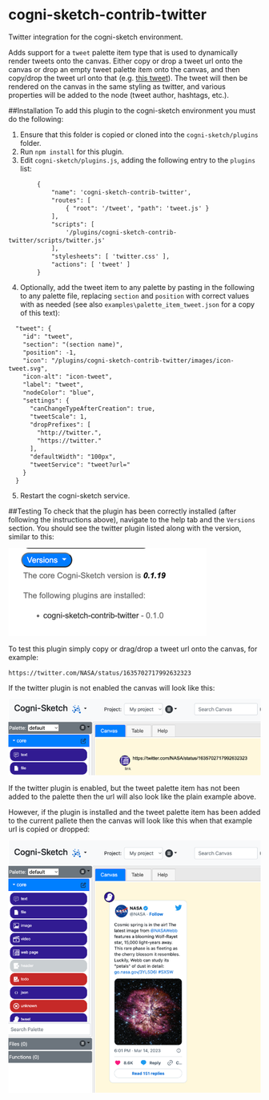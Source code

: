 # cogni-sketch-contrib-twitter
Twitter integration for the cogni-sketch environment.

Adds support for a `tweet` palette item type that is used to dynamically render tweets onto
the canvas.  Either copy or drop a tweet url onto the canvas or drop an empty tweet palette
item onto the canvas, and then copy/drop the tweet url onto that
(e.g. [this tweet](https://twitter.com/NASA/status/1635702717992632323)). The tweet will then be rendered on the canvas in the same styling as twitter,
and various properties will be added to the node (tweet author, hashtags, etc.).

##Installation
To add this plugin to the cogni-sketch environment you must do the following:
1. Ensure that this folder is copied or cloned into the `cogni-sketch/plugins` folder.
2. Run `npm install` for this plugin.
3. Edit `cogni-sketch/plugins.js`, adding the following entry to the `plugins` list:
```
        {
            "name": 'cogni-sketch-contrib-twitter',
            "routes": [
                { "root": '/tweet', "path": 'tweet.js' }
            ],
            "scripts": [
                '/plugins/cogni-sketch-contrib-twitter/scripts/twitter.js'
            ],
            "stylesheets": [ 'twitter.css' ],
            "actions": [ 'tweet' ]
        }
```   
4. Optionally, add the tweet item to any palette by pasting in the following to any palette
   file, replacing `section` and `position` with correct values with as needed (see also
   `examples\palette_item_tweet.json` for a copy of this text):
```
  "tweet": {
    "id": "tweet",
    "section": "(section name)",
    "position": -1,
    "icon": "/plugins/cogni-sketch-contrib-twitter/images/icon-tweet.svg",
    "icon-alt": "icon-tweet",
    "label": "tweet",
    "nodeColor": "blue",
    "settings": {
      "canChangeTypeAfterCreation": true,
      "tweetScale": 1,
      "dropPrefixes": [
        "http://twitter.",
        "https://twitter."
      ],
      "defaultWidth": "100px",
      "tweetService": "tweet?url="
    }
  }
```
5. Restart the cogni-sketch service.

##Testing
To check that the plugin has been correctly installed (after following the instructions above),
navigate to the help tab and the `Versions` section.  You should see the
twitter plugin listed along with the version, similar to this:

![./doc_images/help_versions.png](./doc_images/help_versions.png)

To test this plugin simply copy or drag/drop a tweet url onto the canvas, for example:

```
https://twitter.com/NASA/status/1635702717992632323
```

If the twitter plugin is not enabled the canvas will look like this:

![./doc_images/plugin_not_installed.png](./doc_images/plugin_not_installed.png)

If the twitter plugin is enabled, but the tweet palette item has not been added to the palette
then the url will also look like the plain example above.

However, if the plugin is installed and the tweet palette item has been added to the current
pallete then the canvas will look like this when that example url is copied or dropped:

![./doc_images/plugin_installed.png](./doc_images/plugin_installed.png)


